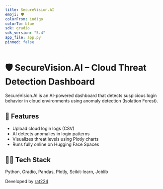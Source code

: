 ```yaml
---
title: SecureVision.AI
emoji: 🛡️
colorFrom: indigo
colorTo: blue
sdk: gradio
sdk_version: "5.4"
app_file: app.py
pinned: false
---
```


# 🛡️ SecureVision.AI – Cloud Threat Detection Dashboard

SecureVision.AI is an AI-powered dashboard that detects suspicious login behavior in cloud environments using anomaly detection (Isolation Forest).  

## 🚀 Features
- Upload cloud login logs (CSV)
- AI detects anomalies in login patterns
- Visualizes threat levels using Plotly charts
- Runs fully online on Hugging Face Spaces

## 👨‍💻 Tech Stack
Python, Gradio, Pandas, Plotly, Scikit-learn, Joblib

Developed by [rat224](https://huggingface.co/rat224)

